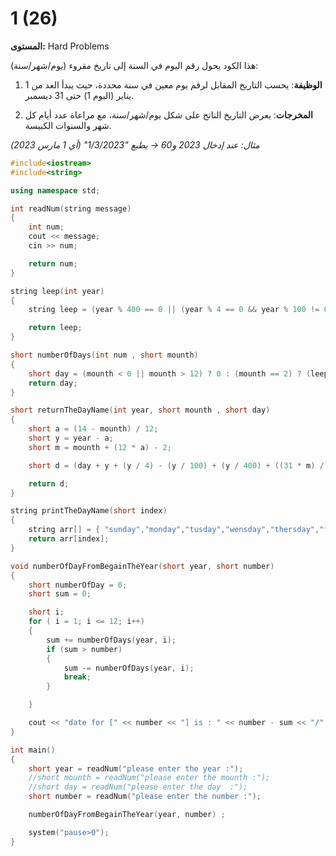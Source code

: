 # 1 (26)

**المستوى:** Hard Problems

هذا الكود يحول رقم اليوم في السنة إلى تاريخ مقروء (يوم/شهر/سنة):

1. **الوظيفة**: يحسب التاريخ المقابل لرقم يوم معين في سنة محددة، حيث يبدأ العد من 1 يناير (اليوم 1) حتى 31 ديسمبر.

2. **المخرجات**: يعرض التاريخ الناتج على شكل يوم/شهر/سنة، مع مراعاة عدد أيام كل شهر والسنوات الكبيسة.

*مثال: عند إدخال 2023 و60 → يطبع "1/3/2023" (أي 1 مارس 2023)*

```cpp
#include<iostream>
#include<string>

using namespace std;

int readNum(string message)
{
	int num;
	cout << message;
	cin >> num;

	return num;
}

string leep(int year)
{
	string leep = (year % 400 == 0 || (year % 4 == 0 && year % 100 != 0)) ? "leep" : "not leep";

	return leep;
}

short numberOfDays(int num , short mounth)
{
	short day = (mounth < 0 || mounth > 12) ? 0 : (mounth == 2) ? (leep(num) == "leep") ? 29 : 28 : (mounth == 4 || mounth == 6 || mounth == 9 || mounth == 11) ? 30 : 31;
	return day;
}

short returnTheDayName(int year, short mounth , short day)
{
	short a = (14 - mounth) / 12;
	short y = year - a;
	short m = mounth + (12 * a) - 2;

	short d = (day + y + (y / 4) - (y / 100) + (y / 400) + ((31 * m) / 12)) % 7;

	return d;
}

string printTheDayName(short index)
{
	string arr[] = { "sunday","monday","tusday","wensday","thersday","friday","suterday" };
	return arr[index];
}

void numberOfDayFromBegainTheYear(short year, short number)
{
	short numberOfDay = 0;
	short sum = 0;

	short i;
	for ( i = 1; i <= 12; i++)
	{
		sum += numberOfDays(year, i);
		if (sum > number)
		{
			sum -= numberOfDays(year, i);
			break;
		}

	}

	cout << "date for [" << number << "] is : " << number - sum << "/" << i << "/" << year << endl;
}

int main()
{
	short year = readNum("please enter the year :");
	//short mounth = readNum("please enter the mounth :");
	//short day = readNum("please enter the day  :");
	short number = readNum("please enter the number :");

	numberOfDayFromBegainTheYear(year, number) ;

	system("pause>0");
}
```